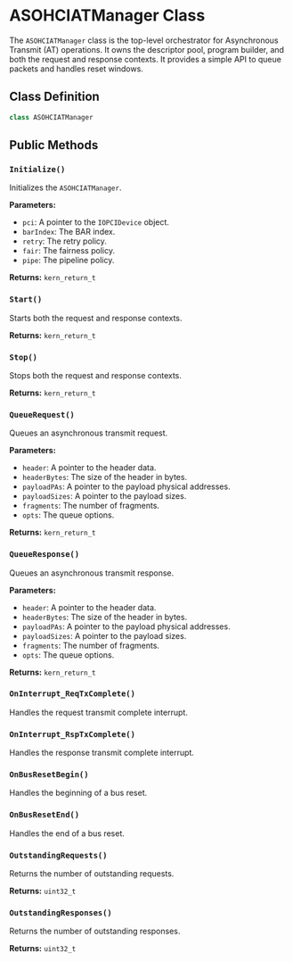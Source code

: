 # ASOHCIATManager Class

The `ASOHCIATManager` class is the top-level orchestrator for Asynchronous Transmit (AT) operations. It owns the descriptor pool, program builder, and both the request and response contexts. It provides a simple API to queue packets and handles reset windows.

## Class Definition

```cpp
class ASOHCIATManager
```

## Public Methods

### `Initialize()`

Initializes the `ASOHCIATManager`.

**Parameters:**

*   `pci`: A pointer to the `IOPCIDevice` object.
*   `barIndex`: The BAR index.
*   `retry`: The retry policy.
*   `fair`: The fairness policy.
*   `pipe`: The pipeline policy.

**Returns:** `kern_return_t`

### `Start()`

Starts both the request and response contexts.

**Returns:** `kern_return_t`

### `Stop()`

Stops both the request and response contexts.

**Returns:** `kern_return_t`

### `QueueRequest()`

Queues an asynchronous transmit request.

**Parameters:**

*   `header`: A pointer to the header data.
*   `headerBytes`: The size of the header in bytes.
*   `payloadPAs`: A pointer to the payload physical addresses.
*   `payloadSizes`: A pointer to the payload sizes.
*   `fragments`: The number of fragments.
*   `opts`: The queue options.

**Returns:** `kern_return_t`

### `QueueResponse()`

Queues an asynchronous transmit response.

**Parameters:**

*   `header`: A pointer to the header data.
*   `headerBytes`: The size of the header in bytes.
*   `payloadPAs`: A pointer to the payload physical addresses.
*   `payloadSizes`: A pointer to the payload sizes.
*   `fragments`: The number of fragments.
*   `opts`: The queue options.

**Returns:** `kern_return_t`

### `OnInterrupt_ReqTxComplete()`

Handles the request transmit complete interrupt.

### `OnInterrupt_RspTxComplete()`

Handles the response transmit complete interrupt.

### `OnBusResetBegin()`

Handles the beginning of a bus reset.

### `OnBusResetEnd()`

Handles the end of a bus reset.

### `OutstandingRequests()`

Returns the number of outstanding requests.

**Returns:** `uint32_t`

### `OutstandingResponses()`

Returns the number of outstanding responses.

**Returns:** `uint32_t`
